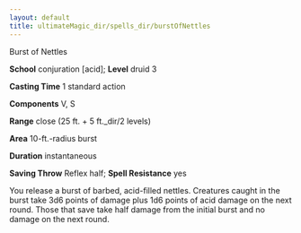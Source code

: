 ```yaml
---
layout: default
title: ultimateMagic_dir/spells_dir/burstOfNettles
---
```

Burst of Nettles

**School** conjuration [acid]; **Level** druid 3

**Casting Time** 1 standard action

**Components** V, S

**Range** close (25 ft. + 5 ft._dir/2 levels)

**Area** 10-ft.-radius burst

**Duration** instantaneous

**Saving Throw** Reflex half; **Spell Resistance** yes

You release a burst of barbed, acid-filled nettles. Creatures caught in the burst take 3d6 points of damage plus 1d6 points of acid damage on the next round. Those that save take half damage from the initial burst and no damage on the next round.

